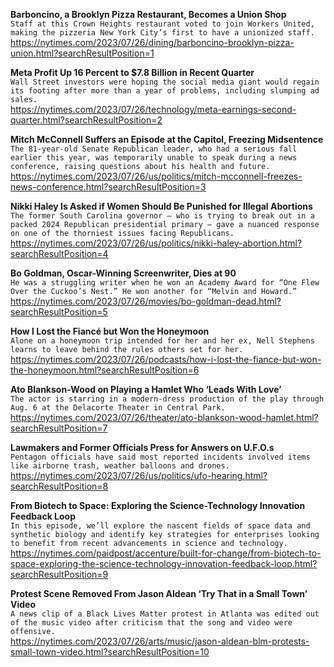 **Barboncino, a Brooklyn Pizza Restaurant, Becomes a Union Shop**\
`Staff at this Crown Heights restaurant voted to join Workers United, making the pizzeria New York City’s first to have a unionized staff.`\
https://nytimes.com/2023/07/26/dining/barboncino-brooklyn-pizza-union.html?searchResultPosition=1

**Meta Profit Up 16 Percent to $7.8 Billion in Recent Quarter**\
`Wall Street investors were hoping the social media giant would regain its footing after more than a year of problems, including slumping ad sales.`\
https://nytimes.com/2023/07/26/technology/meta-earnings-second-quarter.html?searchResultPosition=2

**Mitch McConnell Suffers an Episode at the Capitol, Freezing Midsentence**\
`The 81-year-old Senate Republican leader, who had a serious fall earlier this year, was temporarily unable to speak during a news conference, raising questions about his health and future.`\
https://nytimes.com/2023/07/26/us/politics/mitch-mcconnell-freezes-news-conference.html?searchResultPosition=3

**Nikki Haley Is Asked if Women Should Be Punished for Illegal Abortions**\
`The former South Carolina governor — who is trying to break out in a packed 2024 Republican presidential primary — gave a nuanced response on one of the thorniest issues facing Republicans.`\
https://nytimes.com/2023/07/26/us/politics/nikki-haley-abortion.html?searchResultPosition=4

**Bo Goldman, Oscar-Winning Screenwriter, Dies at 90**\
`He was a struggling writer when he won an Academy Award for “One Flew Over the Cuckoo’s Nest.” He won another for “Melvin and Howard.”`\
https://nytimes.com/2023/07/26/movies/bo-goldman-dead.html?searchResultPosition=5

**How I Lost the Fiancé but Won the Honeymoon**\
`Alone on a honeymoon trip intended for her and her ex, Nell Stephens learns to leave behind the rules others set for her.`\
https://nytimes.com/2023/07/26/podcasts/how-i-lost-the-fiance-but-won-the-honeymoon.html?searchResultPosition=6

**Ato Blankson-Wood on Playing a Hamlet Who ‘Leads With Love’**\
`The actor is starring in a modern-dress production of the play through Aug. 6 at the Delacorte Theater in Central Park.`\
https://nytimes.com/2023/07/26/theater/ato-blankson-wood-hamlet.html?searchResultPosition=7

**Lawmakers and Former Officials Press for Answers on U.F.O.s**\
`Pentagon officials have said most reported incidents involved items like airborne trash, weather balloons and drones.`\
https://nytimes.com/2023/07/26/us/politics/ufo-hearing.html?searchResultPosition=8

**From Biotech to Space: Exploring the Science-Technology Innovation Feedback Loop**\
`In this episode, we’ll explore the nascent fields of space data and synthetic biology and identify key strategies for enterprises looking to benefit from recent advancements in science and technology.`\
https://nytimes.com/paidpost/accenture/built-for-change/from-biotech-to-space-exploring-the-science-technology-innovation-feedback-loop.html?searchResultPosition=9

**Protest Scene Removed From Jason Aldean ‘Try That in a Small Town’ Video**\
`A news clip of a Black Lives Matter protest in Atlanta was edited out of the music video after criticism that the song and video were offensive.`\
https://nytimes.com/2023/07/26/arts/music/jason-aldean-blm-protests-small-town-video.html?searchResultPosition=10

